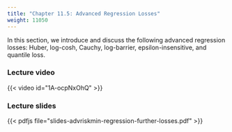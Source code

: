 ```yaml
---
title: "Chapter 11.5: Advanced Regression Losses"
weight: 11050
---
```

In this section, we introduce and discuss the following advanced regression losses: Huber, log-cosh, Cauchy, log-barrier, epsilon-insensitive, and quantile loss. 

<!--more-->

### Lecture video

{{< video id="1A-ocpNxOhQ" >}}

### Lecture slides

{{< pdfjs file="slides-advriskmin-regression-further-losses.pdf" >}}
